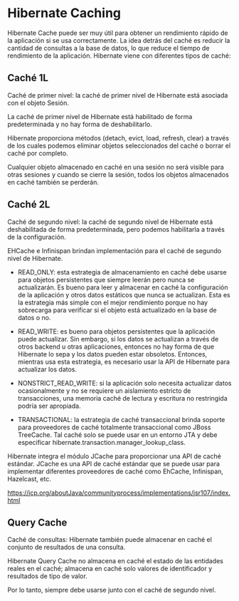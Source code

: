 # Hibernate Caching

Hibernate Cache puede ser muy útil para obtener un rendimiento rápido de la aplicación si se usa correctamente. La idea detrás del caché es reducir la cantidad de consultas a la base de datos, lo que reduce el tiempo de rendimiento de la aplicación. Hibernate viene con diferentes tipos de caché:

## Caché 1L

Caché de primer nivel: la caché de primer nivel de Hibernate está asociada con el objeto Sesión.

La caché de primer nivel de Hibernate está habilitado de forma predeterminada y no hay forma de
deshabilitarlo.

Hibernate proporciona métodos (detach, evict, load, refresh, clear) a través de los cuales podemos
eliminar objetos seleccionados del caché o borrar el caché por completo.

Cualquier objeto almacenado en caché en una sesión no será visible para otras sesiones y cuando
se cierre la sesión, todos los objetos almacenados en caché también se perderán.


## Caché 2L

Caché de segundo nivel: la caché de segundo nivel de Hibernate está deshabilitada de forma predeterminada, pero podemos habilitarla a través de la configuración.

EHCache e Infinispan brindan implementación para el caché de segundo nivel de Hibernate.


* READ_ONLY: esta estrategia de almacenamiento en caché debe usarse para objetos persistentes
  que siempre leerán pero nunca se actualizarán. Es bueno para leer y almacenar en caché la configuración de la aplicación y otros datos estáticos que nunca se actualizan. Esta es la estrategia más simple con el mejor rendimiento porque no hay sobrecarga para verificar si el objeto está actualizado en la base de datos o no.

* READ_WRITE: es bueno para objetos persistentes que la aplicación puede actualizar. Sin embargo,
  si los datos se actualizan a través de otros backend u otras aplicaciones, entonces no hay forma
  de que Hibernate lo sepa y los datos pueden estar obsoletos. Entonces, mientras usa esta
  estrategia, es necesario usar la API de Hibernate para actualizar los datos.

* NONSTRICT_READ_WRITE: si la aplicación solo necesita actualizar datos ocasionalmente y no se
  requiere un aislamiento estricto de transacciones, una memoria caché de lectura y escritura no restringida podría ser apropiada.

* TRANSACTIONAL: la estrategia de caché transaccional brinda soporte para proveedores de caché
  totalmente transaccional como JBoss TreeCache. Tal caché solo se puede usar en un entorno JTA y debe especificar hibernate.transaction.manager_lookup_class.

Hibernate integra el módulo JCache para proporcionar una API de caché estándar. JCache es una API de caché estándar que se puede usar para implementar diferentes proveedores de caché como EhCache, Infinispan, Hazelcast, etc.

https://jcp.org/aboutJava/communityprocess/implementations/jsr107/index.html

## Query Cache

Caché de consultas: Hibernate también puede almacenar en caché el conjunto de resultados de una
consulta.

Hibernate Query Cache no almacena en caché el estado de las entidades reales en el caché;
almacena en caché solo valores de identificador y resultados de tipo de valor.

Por lo tanto, siempre debe usarse junto con el caché de segundo nivel.


